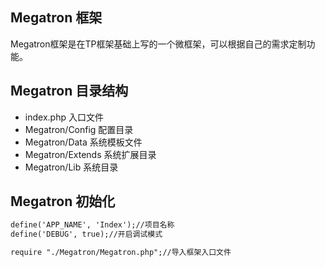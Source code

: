 ## Megatron 框架

Megatron框架是在TP框架基础上写的一个微框架，可以根据自己的需求定制功能。

## Megatron 目录结构

* index.php 入口文件
* Megatron/Config 配置目录
* Megatron/Data 系统模板文件
* Megatron/Extends 系统扩展目录
* Megatron/Lib 系统目录

## Megatron 初始化

```index.html
define('APP_NAME', 'Index');//项目名称
define('DEBUG', true);//开启调试模式

require "./Megatron/Megatron.php";//导入框架入口文件
```

